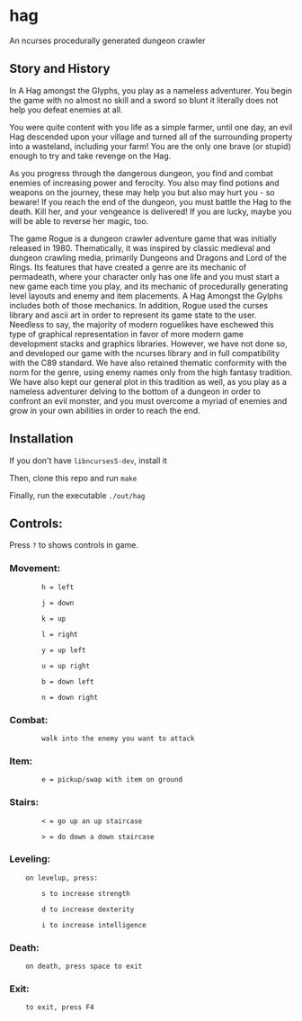 # hag
An ncurses procedurally generated dungeon crawler

## Story and History

In A Hag amongst the Glyphs, you play as a nameless adventurer.
You begin the game with no almost no skill and a sword so blunt it literally 
does not help you defeat enemies at all.  

You were quite content with you life as a simple farmer, until one day, 
an evil Hag descended upon your village and turned all of the 
surrounding property into a wasteland, including your farm!
You are the only one brave (or stupid) enough to try and take
revenge on the Hag.

As you progress through the dangerous dungeon, you find and combat 
enemies of increasing power and ferocity.
You also may find potions and weapons on the journey,
these may help you but also may hurt you - so beware!
If you reach the end of the dungeon, you must battle the Hag to the death.
Kill her, and your vengeance is delivered!
If you are lucky, maybe you will be able to reverse her magic, too.


The game Rogue is a dungeon crawler adventure game that was initially released
in 1980.
Thematically, it was inspired by classic medieval and dungeon crawling media,
primarily Dungeons and Dragons and Lord of the Rings.
Its features that have created a genre are
its mechanic of permadeath, where your character only has one life and you
must start a new game each time you play,
and its mechanic of procedurally generating level layouts and enemy and
item placements.
A Hag Amongst the Gylphs includes both of those mechanics.
In addition, Rogue used the curses library and ascii art in order to
represent its game state to the user.
Needless to say, the majority of modern roguelikes have eschewed
this type of graphical representation in favor of more modern game
development stacks and graphics libraries.
However, we have not done so, and developed our game with the ncurses library
and in full compatibility with the C89 standard.
We have also retained thematic conformity with the norm for the genre,
using enemy names only from the high fantasy tradition. 
We have also kept our general plot in this tradition as well,
as you play as a nameless adventurer delving to the bottom of a
dungeon in order to confront an evil monster,
and you must overcome a myriad of enemies and grow in your own abilities
in order to reach the end.


## Installation

If you don't have `libncurses5-dev`, install it

Then, clone this repo and run `make`

Finally, run the executable `./out/hag`


## Controls:

Press `?` to shows controls in game.

### Movement:

			h = left

			j = down

			k = up

			l = right

			y = up left

			u = up right

			b = down left

			n = down right


### Combat:

			walk into the enemy you want to attack

### Item:

			e = pickup/swap with item on ground

### Stairs:

			< = go up an up staircase

			> = do down a down staircase


### Leveling:

		on levelup, press:

			s to increase strength

			d to increase dexterity

			i to increase intelligence


### Death:

		on death, press space to exit

### Exit:

		to exit, press F4
